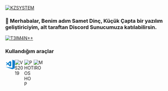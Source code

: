 [![KZSYSTEM](https://cdn.discordapp.com/attachments/795066298295910420/795071380839202827/kzsystemtextlogo.png "KZSYSTEM")](https://github.com/T3IM4N "KZSYSTEM")

### 👋 Merhabalar, Benim adım Samet Dinç, Küçük Çapta bir yazılım geliştiriciyim, alt taraftan Discord Sunucumuza katılabilirsin.

[![T3IM4N++](https://img.shields.io/discord/783456542078926860?color=%237289DA&label=T3IM4N&logo=discord&logoColor=white)](https://discord.com/invite/sZV8bBfME8)

### Kullandığım araçlar
<a href="https://code.visualstudio.com/?wt.mc_id=DX_841432"><img align="left" alt="VSCODE" width="30px" src="https://raw.githubusercontent.com/github/explore/80688e429a7d4ef2fca1e82350fe8e3517d3494d/topics/visual-studio-code/visual-studio-code.png" /></a>
<a href="https://visualstudio.microsoft.com/tr/vs/"><img align="left" alt="VS2019" width="30px" src="https://visualstudio.microsoft.com/wp-content/uploads/2019/06/BrandVisualStudioWin2019-3.svg"></a>
<a href="https://www.adobe.com/tr/products/photoshop.html"><img align="left" alt="PHOTOSHOP" width="30px" src="https://www.adobe.com/content/dam/cc/icons/photoshop-mobile.svg"></a>
<a href="https://miro.com"><img align="left" alt="MIRO" width="30px" src="https://cdn.discordapp.com/attachments/795066298295910420/795285711421964288/download.png"></a>
